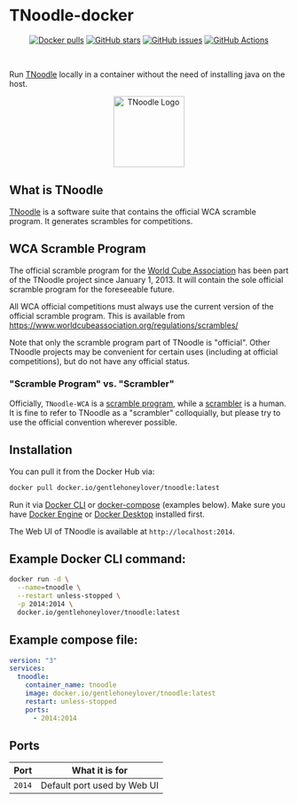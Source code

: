 # TNoodle-docker
<p align="center">
	<a href="https://hub.docker.com/r/gentlehoneylover/tnoodle/"><img alt="Docker pulls" src="https://img.shields.io/docker/pulls/gentlehoneylover/tnoodle?logo=docker&label=Docker%20pulls"></a>
	<a href="https://github.com/GentleHoneyLover/tnoodle-docker"><img alt="GitHub stars" src="https://img.shields.io/github/stars/gentlehoneylover/tnoodle-docker?logo=GitHub&label=GitHub%20stars&color=gold"></a>
	<a href="https://github.com/GentleHoneyLover/tnoodle-docker"><img alt="GitHub issues" src="https://img.shields.io/github/issues/gentlehoneylover/tnoodle-docker?logo=GitHub&label=GitHub%20issues"></a>
	<a href="https://actions-badge.atrox.dev/gentlehoneylover/tnoodle-docker/goto?ref=master"><img alt="GitHub Actions" src="https://img.shields.io/endpoint.svg?url=https%3A%2F%2Factions-badge.atrox.dev%2Fgentlehoneylover%2Ftnoodle-docker%2Fbadge%3Fref%3Dmaster&style=flat" /></a>
</p><br>

Run [TNoodle](https://www.worldcubeassociation.org/regulations/scrambles/) locally in a container without the need of installing java on the host.

<p align="center">
	<img src="https://raw.githubusercontent.com/thewca/tnoodle/master/client/public/logo512.png" alt="TNoodle Logo" height="128px"/>
</p>

## What is TNoodle

[TNoodle](https://github.com/thewca/tnoodle) is a software suite that contains the official WCA scramble program. It generates scrambles for competitions.

## WCA Scramble Program

The official scramble program for the [World Cube Association](https://www.worldcubeassociation.org/) has been part of the TNoodle project since January 1, 2013. It will contain the sole official scramble program for the foreseeable future.

All WCA official competitions must always use the current version of the official scramble program. This is available from <https://www.worldcubeassociation.org/regulations/scrambles/>

Note that only the scramble program part of TNoodle is "official". Other TNoodle projects may be convenient for certain uses (including at official competitions), but do not have any official status.

### "Scramble Program" vs. "Scrambler"

Officially, `TNoodle-WCA` is a [scramble program](https://www.worldcubeassociation.org/regulations/#4f), while a [scrambler](https://www.worldcubeassociation.org/regulations/#A2b) is a human. It is fine to refer to TNoodle as a "scrambler" colloquially, but please try to use the official convention wherever possible.

## Installation

You can pull it from the Docker Hub via:
```sh
docker pull docker.io/gentlehoneylover/tnoodle:latest
```
Run it via [Docker CLI](https://docs.docker.com/engine/reference/commandline/cli/) or [docker-compose](https://docs.docker.com/compose/) (examples below). Make sure you have [Docker Engine](https://docs.docker.com/engine/install/) or [Docker Desktop](https://www.docker.com/get-started/) installed first.

The Web UI of TNoodle is available at `http://localhost:2014`.

## Example Docker CLI command:
```sh
docker run -d \
  --name=tnoodle \
  --restart unless-stopped \
  -p 2014:2014 \
  docker.io/gentlehoneylover/tnoodle:latest
```

## Example compose file:
```yaml
version: "3"
services:
  tnoodle:
    container_name: tnoodle
    image: docker.io/gentlehoneylover/tnoodle:latest
    restart: unless-stopped
    ports:
      - 2014:2014
```

## Ports
|  Port  | What it is for              |
| :----: | --------------------------- |
| `2014` | Default port used by Web UI |